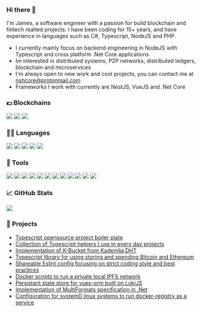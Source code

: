 ### Hi there 👋

I'm James, a software engineer with a passion for build blockchain and fintech realted projects. I have been coding for 15+ years, and have experience in languages such as C#, Typescript, NodeJS and PHP.

* I currently mainly focus on backend engineering in NodeJS with Typescript and cross platform .Net Core applications
* Im interested in distributed systems, P2P networks, distributed ledgers, blockchain and microservices
* I'm always open to new work and cool projects, you can contact me at nshcore@protonmail.com
* Frameworks I work with currently are NestJS, VueJS and .Net Core

### 💵 Blockchains

![](https://img.shields.io/badge/Bitcoin-informational?style=flat&color=1d1f21&logo=bitcoin)
![](https://img.shields.io/badge/Ethereum-informational?style=flat&color=1d1f21&logo=ethereum)
![](https://img.shields.io/badge/IPFS-informational?style=flat&color=1d1f21&logo=ipfs)


### 👨‍💻 Languages

![](https://img.shields.io/badge/TypeScript-informational?style=flat&color=1d1f21&logo=typescript)
![](https://img.shields.io/badge/NetCore-informational?style=flat&color=1d1f21&logo=c#)
![](https://img.shields.io/badge/JavaScript-informational?style=flat&color=1d1f21&logo=javascript)
![](https://img.shields.io/badge/Node.js-informational?style=flat&color=1d1f21&logo=node.js)
![](https://img.shields.io/badge/SQL-informational?style=flat&color=1d1f21&logo=mysql)


### 🔧 Tools

![](https://img.shields.io/badge/Linux-informational?style=flat&color=1d1f21&logo=linux)
![](https://img.shields.io/badge/Webstorm-informational?style=flat&color=1d1f21&logo=webstorm)
![](https://img.shields.io/badge/rider-informational?style=flat&color=1d1f21&logo=rider)
![](https://img.shields.io/badge/Github-informational?style=flat&color=1d1f21&logo=github)
![](https://img.shields.io/badge/NestJS-informational?style=flat&color=1d1f21&logo=nestjs)
![](https://img.shields.io/badge/VueJS-informational?style=flat&color=1d1f21&logo=vuejs)
![](https://img.shields.io/badge/Redis-informational?style=flat&color=1d1f21&logo=redis)
![](https://img.shields.io/badge/RabbitMQ-informational?style=flat&color=1d1f21&logo=rabbitmq)
![](https://img.shields.io/badge/Docker-informational?style=flat&color=1d1f21&logo=docker)
![](https://img.shields.io/badge/PostgreSQL-informational?style=flat&color=1d1f21&logo=PostgreSQL)
![](https://img.shields.io/badge/AWS-informational?style=flat&color=1d1f21&logo=aws-cloud)
![](https://img.shields.io/badge/Azure-informational?style=flat&color=1d1f21&logo=azure-cloud)

### &#x1f4c8; GitHub Stats

<a href="https://github.com/yohannesHL/yohannesHL">
  <img align="center" src="https://github-readme-stats.vercel.app/api/top-langs/?username=nshcore&hide=html,css,vue&title_color=1d1f21" />
</a>

### 🔨 Projects

- [Typescript opensource project boiler plate](https://github.com/nshCore/ts-oss-boiler)
- [Collection of Typescript helpers I use in every day projects](https://github.com/nshCore/utility-ts)
- [Implementation of K-Bucket from Kademlia DHT](https://github.com/nshCore/KBucketNET)
- [Typescript library for using storing and spending Bitcoin and Ethereum](https://github.com/nshCore/cryptowallet-ts)
- [Shareable Eslint config focusing on strict coding style and best practices](https://github.com/nshCore/eslint-config-nshcore)
- [Docker scripts to run a private local IPFS network](https://github.com/nshCore/ipfs-private-network)
- [Persistant state store for vuex-orm built on LokiJS](https://github.com/nshCore/vuex-orm-plugin-lokijs)
- [Implementation of MultiFormats specification in .Net](https://github.com/nshCore/multiformats-dotnet)
- [Configuration for systemD linux systems to run docker-registry as a service](https://github.com/nshCore/docker-registry)
